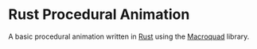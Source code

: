 # Rust Procedural Animation

A basic procedural animation written in [Rust](https://www.rust-lang.org/) using
the [Macroquad](https://github.com/not-fl3/macroquad) library.
